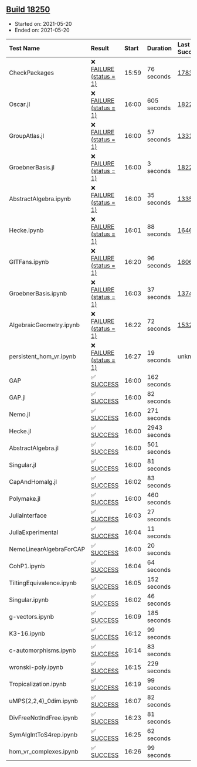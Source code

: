 ## [Build 18250](https://oscarci.mathematik.uni-kl.de/job/oscar/18250/)

* Started on: 2021-05-20
* Ended on: 2021-05-20

| Test Name    | Result | Start | Duration | Last Success | First Failure |
|:-------------|:-------|:------|:---------|:-------------|:--------------|
| CheckPackages | ❌ [FAILURE (status = 1)](https://oscarci.mathematik.uni-kl.de/job/oscar/18250/artifact/logs/build-18250/CheckPackages.log) | 15:59 | 76 seconds | [17832](https://oscarci.mathematik.uni-kl.de/job/oscar/17832/) | [17833](https://oscarci.mathematik.uni-kl.de/job/oscar/17833/) |
| Oscar.jl | ❌ [FAILURE (status = 1)](https://oscarci.mathematik.uni-kl.de/job/oscar/18250/artifact/logs/build-18250/Oscar.jl.log) | 16:00 | 605 seconds | [18228](https://oscarci.mathematik.uni-kl.de/job/oscar/18228/) | [18229](https://oscarci.mathematik.uni-kl.de/job/oscar/18229/) |
| GroupAtlas.jl | ❌ [FAILURE (status = 1)](https://oscarci.mathematik.uni-kl.de/job/oscar/18250/artifact/logs/build-18250/GroupAtlas.jl.log) | 16:00 | 57 seconds | [13311](https://oscarci.mathematik.uni-kl.de/job/oscar/13311/) | [13312](https://oscarci.mathematik.uni-kl.de/job/oscar/13312/) |
| GroebnerBasis.jl | ❌ [FAILURE (status = 1)](https://oscarci.mathematik.uni-kl.de/job/oscar/18250/artifact/logs/build-18250/GroebnerBasis.jl.log) | 16:00 | 3 seconds | [18228](https://oscarci.mathematik.uni-kl.de/job/oscar/18228/) | [18229](https://oscarci.mathematik.uni-kl.de/job/oscar/18229/) |
| AbstractAlgebra.ipynb | ❌ [FAILURE (status = 1)](https://oscarci.mathematik.uni-kl.de/job/oscar/18250/artifact/logs/build-18250/AbstractAlgebra.ipynb.log) | 16:00 | 35 seconds | [13355](https://oscarci.mathematik.uni-kl.de/job/oscar/13355/) | [13356](https://oscarci.mathematik.uni-kl.de/job/oscar/13356/) |
| Hecke.ipynb | ❌ [FAILURE (status = 1)](https://oscarci.mathematik.uni-kl.de/job/oscar/18250/artifact/logs/build-18250/Hecke.ipynb.log) | 16:01 | 88 seconds | [16463](https://oscarci.mathematik.uni-kl.de/job/oscar/16463/) | [16464](https://oscarci.mathematik.uni-kl.de/job/oscar/16464/) |
| GITFans.ipynb | ❌ [FAILURE (status = 1)](https://oscarci.mathematik.uni-kl.de/job/oscar/18250/artifact/logs/build-18250/GITFans.ipynb.log) | 16:20 | 96 seconds | [16068](https://oscarci.mathematik.uni-kl.de/job/oscar/16068/) | [16069](https://oscarci.mathematik.uni-kl.de/job/oscar/16069/) |
| GroebnerBasis.ipynb | ❌ [FAILURE (status = 1)](https://oscarci.mathematik.uni-kl.de/job/oscar/18250/artifact/logs/build-18250/GroebnerBasis.ipynb.log) | 16:03 | 37 seconds | [13748](https://oscarci.mathematik.uni-kl.de/job/oscar/13748/) | [13749](https://oscarci.mathematik.uni-kl.de/job/oscar/13749/) |
| AlgebraicGeometry.ipynb | ❌ [FAILURE (status = 1)](https://oscarci.mathematik.uni-kl.de/job/oscar/18250/artifact/logs/build-18250/AlgebraicGeometry.ipynb.log) | 16:22 | 72 seconds | [15322](https://oscarci.mathematik.uni-kl.de/job/oscar/15322/) | [15323](https://oscarci.mathematik.uni-kl.de/job/oscar/15323/) |
| persistent_hom_vr.ipynb | ❌ [FAILURE (status = 1)](https://oscarci.mathematik.uni-kl.de/job/oscar/18250/artifact/logs/build-18250/persistent_hom_vr.ipynb.log) | 16:27 | 19 seconds | unknown | unknown |
| GAP | ✅ [SUCCESS](https://oscarci.mathematik.uni-kl.de/job/oscar/18250/artifact/logs/build-18250/GAP.log) | 16:00 | 162 seconds |  |  |
| GAP.jl | ✅ [SUCCESS](https://oscarci.mathematik.uni-kl.de/job/oscar/18250/artifact/logs/build-18250/GAP.jl.log) | 16:00 | 82 seconds |  |  |
| Nemo.jl | ✅ [SUCCESS](https://oscarci.mathematik.uni-kl.de/job/oscar/18250/artifact/logs/build-18250/Nemo.jl.log) | 16:00 | 271 seconds |  |  |
| Hecke.jl | ✅ [SUCCESS](https://oscarci.mathematik.uni-kl.de/job/oscar/18250/artifact/logs/build-18250/Hecke.jl.log) | 16:00 | 2943 seconds |  |  |
| AbstractAlgebra.jl | ✅ [SUCCESS](https://oscarci.mathematik.uni-kl.de/job/oscar/18250/artifact/logs/build-18250/AbstractAlgebra.jl.log) | 16:00 | 501 seconds |  |  |
| Singular.jl | ✅ [SUCCESS](https://oscarci.mathematik.uni-kl.de/job/oscar/18250/artifact/logs/build-18250/Singular.jl.log) | 16:00 | 81 seconds |  |  |
| CapAndHomalg.jl | ✅ [SUCCESS](https://oscarci.mathematik.uni-kl.de/job/oscar/18250/artifact/logs/build-18250/CapAndHomalg.jl.log) | 16:02 | 83 seconds |  |  |
| Polymake.jl | ✅ [SUCCESS](https://oscarci.mathematik.uni-kl.de/job/oscar/18250/artifact/logs/build-18250/Polymake.jl.log) | 16:00 | 460 seconds |  |  |
| JuliaInterface | ✅ [SUCCESS](https://oscarci.mathematik.uni-kl.de/job/oscar/18250/artifact/logs/build-18250/JuliaInterface.log) | 16:03 | 27 seconds |  |  |
| JuliaExperimental | ✅ [SUCCESS](https://oscarci.mathematik.uni-kl.de/job/oscar/18250/artifact/logs/build-18250/JuliaExperimental.log) | 16:04 | 11 seconds |  |  |
| NemoLinearAlgebraForCAP | ✅ [SUCCESS](https://oscarci.mathematik.uni-kl.de/job/oscar/18250/artifact/logs/build-18250/NemoLinearAlgebraForCAP.log) | 16:00 | 20 seconds |  |  |
| CohP1.ipynb | ✅ [SUCCESS](https://oscarci.mathematik.uni-kl.de/job/oscar/18250/artifact/logs/build-18250/CohP1.ipynb.log) | 16:04 | 64 seconds |  |  |
| TiltingEquivalence.ipynb | ✅ [SUCCESS](https://oscarci.mathematik.uni-kl.de/job/oscar/18250/artifact/logs/build-18250/TiltingEquivalence.ipynb.log) | 16:05 | 152 seconds |  |  |
| Singular.ipynb | ✅ [SUCCESS](https://oscarci.mathematik.uni-kl.de/job/oscar/18250/artifact/logs/build-18250/Singular.ipynb.log) | 16:02 | 46 seconds |  |  |
| g-vectors.ipynb | ✅ [SUCCESS](https://oscarci.mathematik.uni-kl.de/job/oscar/18250/artifact/logs/build-18250/g-vectors.ipynb.log) | 16:09 | 185 seconds |  |  |
| K3-16.ipynb | ✅ [SUCCESS](https://oscarci.mathematik.uni-kl.de/job/oscar/18250/artifact/logs/build-18250/K3-16.ipynb.log) | 16:12 | 99 seconds |  |  |
| c-automorphisms.ipynb | ✅ [SUCCESS](https://oscarci.mathematik.uni-kl.de/job/oscar/18250/artifact/logs/build-18250/c-automorphisms.ipynb.log) | 16:14 | 83 seconds |  |  |
| wronski-poly.ipynb | ✅ [SUCCESS](https://oscarci.mathematik.uni-kl.de/job/oscar/18250/artifact/logs/build-18250/wronski-poly.ipynb.log) | 16:15 | 229 seconds |  |  |
| Tropicalization.ipynb | ✅ [SUCCESS](https://oscarci.mathematik.uni-kl.de/job/oscar/18250/artifact/logs/build-18250/Tropicalization.ipynb.log) | 16:19 | 99 seconds |  |  |
| uMPS(2,2,4)_0dim.ipynb | ✅ [SUCCESS](https://oscarci.mathematik.uni-kl.de/job/oscar/18250/artifact/logs/build-18250/uMPS-2-2-4-_0dim.ipynb.log) | 16:07 | 82 seconds |  |  |
| DivFreeNotIndFree.ipynb | ✅ [SUCCESS](https://oscarci.mathematik.uni-kl.de/job/oscar/18250/artifact/logs/build-18250/DivFreeNotIndFree.ipynb.log) | 16:23 | 81 seconds |  |  |
| SymAlgIntToS4rep.ipynb | ✅ [SUCCESS](https://oscarci.mathematik.uni-kl.de/job/oscar/18250/artifact/logs/build-18250/SymAlgIntToS4rep.ipynb.log) | 16:25 | 62 seconds |  |  |
| hom_vr_complexes.ipynb | ✅ [SUCCESS](https://oscarci.mathematik.uni-kl.de/job/oscar/18250/artifact/logs/build-18250/hom_vr_complexes.ipynb.log) | 16:26 | 99 seconds |  |  |
